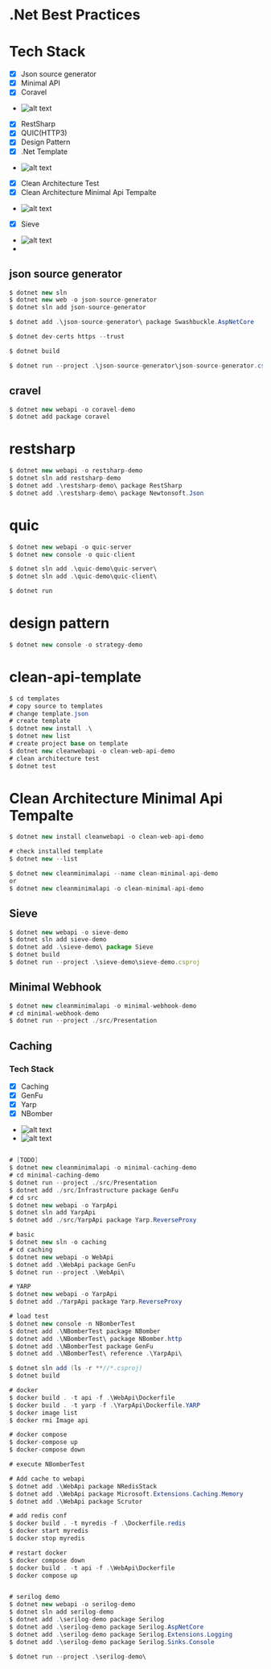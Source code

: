 # .Net Best Practices

# Tech Stack

- [x] Json source generator
- [x] Minimal API
- [x] Coravel
- ![alt text](./doc/coravel.jpg)
- [x] RestSharp
- [x] QUIC(HTTP3)
- [x] Design Pattern
- [x] .Net Template
- ![alt text](./doc/create-template.jpg)
- [x] Clean Architecture Test
- [x] Clean Architecture Minimal Api Tempalte
- ![alt text](./doc/clean-architecture-minimal-api.jpg)
- [x] Sieve
- ![alt text](./doc/sieve-demo.jpg)
-

## json source generator

```c#
$ dotnet new sln
$ dotnet new web -o json-source-generator
$ dotnet sln add json-source-generator

$ dotnet add .\json-source-generator\ package Swashbuckle.AspNetCore

$ dotnet dev-certs https --trust

$ dotnet build

$ dotnet run --project .\json-source-generator\json-source-generator.csproj
```

## cravel

```c#
$ dotnet new webapi -o coravel-demo
$ dotnet add package coravel
```

# restsharp

```c#
$ dotnet new webapi -o restsharp-demo
$ dotnet sln add restsharp-demo
$ dotnet add .\restsharp-demo\ package RestSharp
$ dotnet add .\restsharp-demo\ package Newtonsoft.Json
```

# quic

```c#
$ dotnet new webapi -o quic-server
$ dotnet new console -o quic-client

$ dotnet sln add .\quic-demo\quic-server\
$ dotnet sln add .\quic-demo\quic-client\

$ dotnet run
```

# design pattern

```c#
$ dotnet new console -o strategy-demo
```

# clean-api-template

```c#
$ cd templates
# copy source to templates
# change template.json
# create template
$ dotnet new install .\
$ dotnet new list
# create project base on template
$ dotnet new cleanwebapi -o clean-web-api-demo
# clean architecture test
$ dotnet test
```

# Clean Architecture Minimal Api Tempalte

```c#
$ dotnet new install cleanwebapi -o clean-web-api-demo

# check installed template
$ dotnet new --list

$ dotnet new cleanminimalapi --name clean-minimal-api-demo
or
$ dotnet new cleanminimalapi -o clean-minimal-api-demo
```

## Sieve

```javascript
$ dotnet new webapi -o sieve-demo
$ dotnet sln add sieve-demo
$ dotnet add .\sieve-demo\ package Sieve
$ dotnet build
$ dotnet run --project .\sieve-demo\sieve-demo.csproj
```

## Minimal Webhook

```c#
$ dotnet new cleanminimalapi -o minimal-webhook-demo
# cd minimal-webhook-demo
$ dotnet run --project ./src/Presentation
```

## Caching

### Tech Stack

- [x] Caching
- [x] GenFu
- [x] Yarp
- [x] NBomber
- ![alt text](./doc/nbomber-demo.PNG)
- ![alt text](./doc/nbomber-demo2.PNG)

```c#

# [TODO]
$ dotnet new cleanminimalapi -o minimal-caching-demo
# cd minimal-caching-demo
$ dotnet run --project ./src/Presentation
$ dotnet add ./src/Infrastructure package GenFu
# cd src
$ dotnet new webapi -o YarpApi
$ dotnet sln add YarpApi
$ dotnet add ./src/YarpApi package Yarp.ReverseProxy

# basic
$ dotnet new sln -o caching
# cd caching
$ dotnet new webapi -o WebApi
$ dotnet add .\WebApi package GenFu
$ dotnet run --project .\WebApi\

# YARP
$ dotnet new webapi -o YarpApi
$ dotnet add ./YarpApi package Yarp.ReverseProxy

# load test
$ dotnet new console -n NBomberTest
$ dotnet add .\NBomberTest package NBomber
$ dotnet add .\NBomberTest\ package NBomber.http
$ dotnet add .\NBomberTest package GenFu
$ dotnet add .\NBomberTest\ reference .\YarpApi\

$ dotnet sln add (ls -r **//*.csproj)
$ dotnet build

# docker
$ docker build . -t api -f .\WebApi\Dockerfile
$ docker build . -t yarp -f .\YarpApi\Dockerfile.YARP
$ docker image list
$ docker rmi Image api

# docker compose
$ docker-compose up
$ docker-compose down

# execute NBomberTest

# Add cache to webapi
$ dotnet add .\WebApi package NRedisStack
$ dotnet add .\WebApi package Microsoft.Extensions.Caching.Memory
$ dotnet add .\WebApi package Scrutor

# add redis conf
$ docker build . -t myredis -f .\Dockerfile.redis
$ docker start myredis
$ docker stop myredis

# restart docker
$ docker compose down
$ docker build . -t api -f .\WebApi\Dockerfile
$ docker compose up


# serilog demo
$ dotnet new webapi -o serilog-demo
$ dotnet sln add serilog-demo
$ dotnet add .\serilog-demo package Serilog
$ dotnet add .\serilog-demo package Serilog.AspNetCore
$ dotnet add .\serilog-demo package Serilog.Extensions.Logging
$ dotnet add .\serilog-demo package Serilog.Sinks.Console

$ dotnet run --project .\serilog-demo\
```
